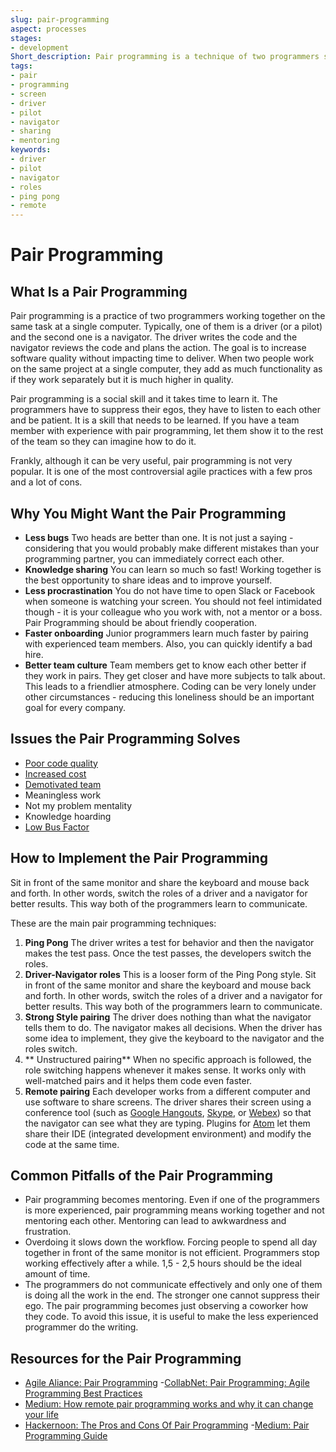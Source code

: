 ```yaml
---
slug: pair-programming
aspect: processes
stages:
- development
Short_description: Pair programming is a technique of two programmers sharing a single workstation. The “driver” writes everything down and the “navigator” watches and makes suggestions. They switch the roles when necessary.
tags:
- pair
- programming
- screen
- driver
- pilot
- navigator
- sharing
- mentoring
keywords:
- driver
- pilot
- navigator
- roles
- ping pong
- remote
---
```

# Pair Programming

## What Is a Pair Programming

Pair programming is a practice of two programmers working together on the same task at a single computer. Typically, one of them is a driver (or a pilot) and the second one is a navigator. The driver writes the code and the navigator reviews the code and plans the action. The goal is to increase software quality without impacting time to deliver. When two people work on the same project at a single computer, they add as much functionality as if they work separately but it is much higher in quality.

Pair programming is a social skill and it takes time to learn it. The programmers have to suppress their egos, they have to listen to each other and be patient. It is a skill that needs to be learned. If you have a team member with experience with pair programming, let them show it to the rest of the team so they can imagine how to do it.

Frankly, although it can be very useful, pair programming is not very popular. It is one of the most controversial agile practices with a few pros and a lot of cons.

## Why You Might Want the Pair Programming

- **Less bugs**
		Two heads are better than one. It is not just a saying - considering that you would probably make different mistakes than your programming partner, you can immediately correct each other.
- **Knowledge sharing**
		You can learn so much so fast! Working together is the best opportunity to share ideas and to improve yourself.
- **Less procrastination**
 		You do not have time to open Slack or Facebook when someone is watching your screen. You should not feel intimidated though - it is your colleague who you work with, not a mentor or a boss. Pair Programming should be about friendly cooperation.
- **Faster onboarding**
		Junior programmers learn much faster by pairing with experienced team members. Also, you can quickly identify a bad hire.
- **Better team culture**
		Team members get to know each other better if they work in pairs. They get closer and have more subjects to talk about. This leads to a friendlier atmosphere. Coding can be very lonely under other circumstances - reducing this loneliness should be an important goal for every company.

## Issues the Pair Programming Solves

- [Poor code quality](/issues/poor-code-quality)
- [Increased cost](/issues/increased-cost)
- [Demotivated team](/issues/demotivated-team)
- Meaningless work
- Not my problem mentality
- Knowledge hoarding
- [Low Bus Factor](/issues/bus-factor)

## How to Implement the Pair Programming

Sit in front of the same monitor and share the keyboard and mouse back and forth. In other words, switch the roles of a driver and a navigator for better results. This way both of the programmers learn to communicate.

These are the main pair programming techniques:

1. **Ping Pong**
	The driver writes a test for behavior and then the navigator makes the test pass. Once the test passes, the developers switch the roles.
2. **Driver-Navigator roles**
	This is a looser form of the Ping Pong style. Sit in front of the same monitor and share the keyboard and mouse back and forth. In other words, switch the roles of a driver and a navigator for better results. This way both of the programmers learn to communicate.
3. **Strong Style pairing**
	The driver does nothing than what the navigator tells them to do. The navigator makes all decisions. When the driver has some idea to implement, they give the keyboard to the navigator and the roles switch.
4. ** Unstructured pairing**
	When no specific approach is followed, the role switching happens whenever it makes sense. It works only with well-matched pairs and it helps them code even faster.
5. **Remote pairing**
	Each developer works from a different computer and use software to share screens. The driver shares their screen using a conference tool (such as [Google Hangouts](https://tools.google.com/dlpage/hangoutplugin), [Skype](https://www.skype.com/), or [Webex](https://www.webex.com/)) so that the navigator can see what they are typing. Plugins for [Atom](https://atom.io/) let them share their IDE (integrated development environment) and modify the code at the same time.

## Common Pitfalls of the Pair Programming

- Pair programming becomes mentoring. Even if one of the programmers is more experienced, pair programming means working together and not mentoring each other. Mentoring can lead to awkwardness and frustration.
- Overdoing it slows down the workflow. Forcing people to spend all day together in front of the same monitor is not efficient. Programmers stop working effectively after a while. 1,5 - 2,5 hours should be the ideal amount of time.
- The programmers do not communicate effectively and only one of them is doing all the work in the end. The stronger one cannot suppress their ego. The pair programming becomes just observing a coworker how they code. To avoid this issue, it is useful to make the less experienced programmer do the writing.

## Resources for the Pair Programming

- [Agile Aliance: Pair Programming](https://www.agilealliance.org/glossary/pairing/)
-[CollabNet: Pair Programming: Agile Programming Best Practices](https://resources.collab.net/agile-101/pair-programming)
- [Medium: How remote pair programming works and why it can change your life](https://medium.freecodecamp.org/how-remote-pair-programming-works-and-why-it-can-change-your-life-cd7b767dc60f)
- [Hackernoon: The Pros and Cons Of Pair Programming](https://hackernoon.com/the-ultimate-guide-to-pair-programming-b606625bc784)
-[Medium: Pair Programming Guide](https://medium.com/@weblab_tech/pair-programming-guide-a76ca43ff389)
